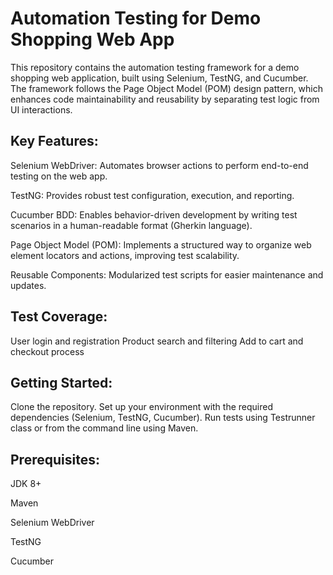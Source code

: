 # Automation Testing for Demo Shopping Web App
This repository contains the automation testing framework for a demo shopping web application, built using Selenium, TestNG, and Cucumber. The framework follows the Page Object Model (POM) design pattern, which enhances code maintainability and reusability by separating test logic from UI interactions.

## Key Features:
Selenium WebDriver: Automates browser actions to perform end-to-end testing on the web app. 

TestNG: Provides robust test configuration, execution, and reporting.

Cucumber BDD: Enables behavior-driven development by writing test scenarios in a human-readable format (Gherkin language).

Page Object Model (POM): Implements a structured way to organize web element locators and actions, improving test scalability.

Reusable Components: Modularized test scripts for easier maintenance and updates.

## Test Coverage:
User login and registration
Product search and filtering
Add to cart and checkout process

## Getting Started:
Clone the repository.
Set up your environment with the required dependencies (Selenium, TestNG, Cucumber).
Run tests using Testrunner class or from the command line using Maven.

## Prerequisites:
JDK 8+

Maven

Selenium WebDriver

TestNG

Cucumber
